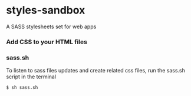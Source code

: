 # styles-sandbox
A SASS stylesheets set for web apps

### Add CSS to your HTML files
<link rel="stylesheet" type="text/css" href="css/normalize.css">
<link rel="stylesheet" type="text/css" href="css/main.css">
<link rel="stylesheet" type="text/css" href="css/typography.css" />
<link rel="stylesheet" type="text/css" href="css/components.css" />
<link rel="stylesheet" type="text/css" href="css/layout.css" />
<link rel="stylesheet" type="text/css" href="css/pajeweic.css">

### sass.sh
To listen to sass files updates and create related css files, run the sass.sh script in the terminal

    $ sh sass.sh
